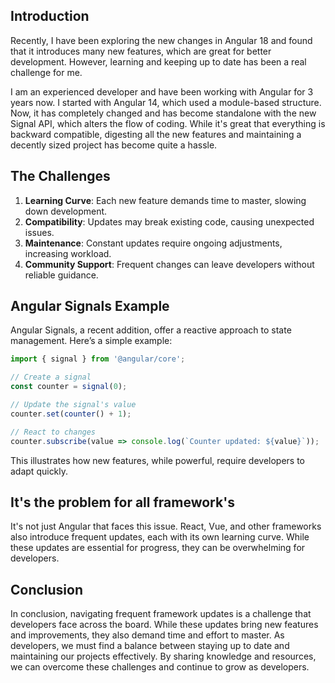 ## Introduction

Recently, I have been exploring the new changes in Angular 18 and found that it introduces many new features, which are great for better development. However, learning and keeping up to date has been a real challenge for me.

I am an experienced developer and have been working with Angular for 3 years now. I started with Angular 14, which used a module-based structure. Now, it has completely changed and has become standalone with the new Signal API, which alters the flow of coding. While it's great that everything is backward compatible, digesting all the new features and maintaining a decently sized project has become quite a hassle.

## The Challenges

1. **Learning Curve**: Each new feature demands time to master, slowing down development.
2. **Compatibility**: Updates may break existing code, causing unexpected issues.
3. **Maintenance**: Constant updates require ongoing adjustments, increasing workload.
4. **Community Support**: Frequent changes can leave developers without reliable guidance.

## Angular Signals Example

Angular Signals, a recent addition, offer a reactive approach to state management. Here’s a simple example:

```typescript
import { signal } from '@angular/core';

// Create a signal
const counter = signal(0);

// Update the signal's value
counter.set(counter() + 1);

// React to changes
counter.subscribe(value => console.log(`Counter updated: ${value}`));
```


This illustrates how new features, while powerful, require developers to adapt quickly.

## It's the problem for all framework's

It's not just Angular that faces this issue. React, Vue, and other frameworks also introduce frequent updates, each with its own learning curve. While these updates are essential for progress, they can be overwhelming for developers.

## Conclusion

In conclusion, navigating frequent framework updates is a challenge that developers face across the board. While these updates bring new features and improvements, they also demand time and effort to master. As developers, we must find a balance between staying up to date and maintaining our projects effectively. By sharing knowledge and resources, we can overcome these challenges and continue to grow as developers.
